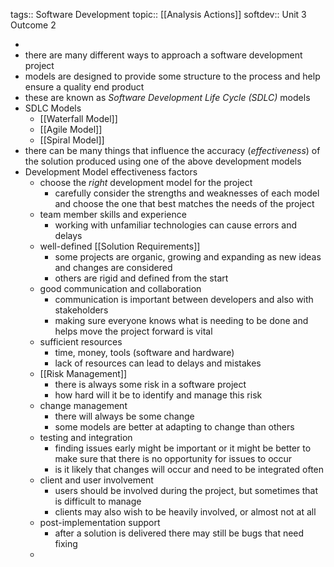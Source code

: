tags:: Software Development
topic:: [[Analysis Actions]]
softdev:: Unit 3 Outcome 2

-
- there are many different ways to approach a software development project
- models are designed to provide some structure to the process and help ensure a quality end product
- these are known as *Software Development Life Cycle (SDLC)* models
- SDLC Models
	- [[Waterfall Model]]
	- [[Agile Model]]
	- [[Spiral Model]]
- there can be many things that influence the accuracy (*effectiveness*) of the solution produced using one of the above development models
- Development Model effectiveness factors
	- choose the *right* development model for the project
		- carefully consider the strengths and weaknesses of each model and choose the one that best matches the needs of the project
	- team member skills and experience
		- working with unfamiliar technologies can cause errors and delays
	- well-defined [[Solution Requirements]]
		- some projects are organic, growing and expanding as new ideas and changes are considered
		- others are rigid and defined from the start
	- good communication and collaboration
		- communication is important between developers and also with stakeholders
		- making sure everyone knows what is needing to be done and helps move the project forward is vital
	- sufficient resources
		- time, money, tools (software and hardware)
		- lack of resources can lead to delays and mistakes
	- [[Risk Management]]
		- there is always some risk in a software project
		- how hard will it be to identify and manage this risk
	- change management
		- there will always be some change
		- some models are better at adapting to change than others
	- testing and integration
		- finding issues early might be important or it might be better to make sure that there is no opportunity for issues to occur
		- is it likely that changes will occur and need to be integrated often
	- client and user involvement
		- users should be involved during the project, but sometimes that is difficult to manage
		- clients may also wish to be heavily involved, or almost not at all
	- post-implementation support
		- after a solution is delivered there may still be bugs that need fixing
	-